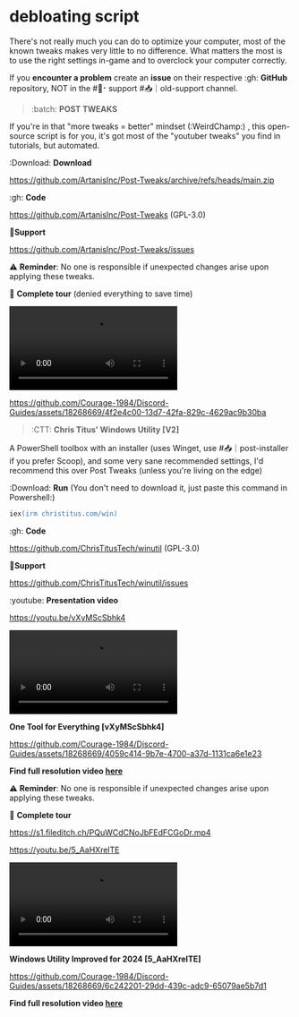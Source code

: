# debloating script

There's not really much you can do to optimize your computer, most of the known tweaks makes very little to no difference. What matters the most is to use the right settings in-game and to overclock your computer correctly.

If you __encounter a problem__ create an __issue__ on their respective :gh: __GitHub__ repository, NOT in the #🙋⠂support #📥｜old-support channel.

> :batch: **POST TWEAKS**

If you're in that "more tweaks = better" mindset (:WeirdChamp:) , this open-source script is for you, it's got most of the "youtuber tweaks" you find in tutorials, but automated.

:Download: **Download**

<https://github.com/ArtanisInc/Post-Tweaks/archive/refs/heads/main.zip>

:gh: **Code**

<https://github.com/ArtanisInc/Post-Tweaks> (GPL-3.0)

🙋**Support**

<https://github.com/ArtanisInc/Post-Tweaks/issues>


⚠️ **Reminder**: No one is responsible if unexpected changes arise upon applying these tweaks.

👀 **Complete tour** (denied everything to save time)

![](./videos/PostTweaks-38246.mp4)



https://github.com/Courage-1984/Discord-Guides/assets/18268669/4f2e4c00-13d7-42fa-829c-4629ac9b30ba



> :CTT: **Chris Titus' Windows Utility [V2]**

A PowerShell toolbox with an installer (uses Winget, use #📥｜post-installer if you prefer Scoop), and some very sane recommended settings, I'd recommend this over Post Tweaks (unless you're living on the edge)

:Download: **Run** (You don't need to download it, just paste this command in Powershell:)
```ps
iex(irm christitus.com/win)
```
:gh: **Code**

<https://github.com/ChrisTitusTech/winutil> (GPL-3.0)

🙋**Support**

<https://github.com/ChrisTitusTech/winutil/issues>

:youtube: **Presentation video**

<https://youtu.be/vXyMScSbhk4>

![](./videos/One%20Tool%20for%20Everything%20(2).mp4)

**One Tool for Everything [vXyMScSbhk4]**



https://github.com/Courage-1984/Discord-Guides/assets/18268669/4059c414-9b7e-4700-a37d-1131ca6e1e23



**Find full resolution video [here](https://github.com/Courage-1984/Discord-Guides/blob/main/Couleur%20Tweak%20Tips%20-%20Windows/videos/One%20Tool%20for%20Everything%20(2).mp4)**


⚠️ **Reminder**: No one is responsible if unexpected changes arise upon applying these tweaks.

👀 **Complete tour**

https://s1.fileditch.ch/PQuWCdCNoJbFEdFCGoDr.mp4


<https://youtu.be/5_AaHXrelTE>

![](./videos/Windows%20Utility%20Improved%20for%202024.mp4)

**Windows Utility Improved for 2024 [5_AaHXrelTE]**



https://github.com/Courage-1984/Discord-Guides/assets/18268669/6c242201-29dd-439c-adc9-65079ae5b7d1



**Find full resolution video [here](https://github.com/Courage-1984/Discord-Guides/blob/main/Couleur%20Tweak%20Tips%20-%20Windows/videos/Windows%20Utility%20Improved%20for%202024.mp4)**

